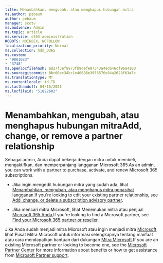 ```yaml
---
title: Menambahkan, mengubah, atau menghapus hubungan mitra
ms.author: pebaum
author: pebaum
manager: scotv
ms.audience: Admin
ms.topic: article
ms.service: o365-administration
ROBOTS: NOINDEX, NOFOLLOW
localization_priority: Normal
ms.collection: Adm_O365
ms.custom:
- "9001683"
- "3748"
ms.openlocfilehash: ad27f3ef8973fb9defe97343a4eda46cf96a4100
ms.sourcegitcommit: 8bc60ec34bc1e40685e3976576e04a2623f63a7c
ms.translationtype: MT
ms.contentlocale: id-ID
ms.lasthandoff: 04/15/2021
ms.locfileid: "51822602"
---
```

# <a name="add-change-or-remove-a-partner-relationship"></a><span data-ttu-id="f69f5-102">Menambahkan, mengubah, atau menghapus hubungan mitra</span><span class="sxs-lookup"><span data-stu-id="f69f5-102">Add, change, or remove a partner relationship</span></span>

<span data-ttu-id="f69f5-103">Sebagai admin, Anda dapat bekerja dengan mitra untuk membeli, mengaktifkan, dan memperpanjang langganan Microsoft 365.</span><span class="sxs-lookup"><span data-stu-id="f69f5-103">As an admin, you can work with a partner to purchase, activate, and renew Microsoft 365 subscriptions.</span></span> 

- <span data-ttu-id="f69f5-104">Jika ingin mengedit hubungan mitra yang sudah ada, lihat [Menambahkan, mengubah, atau menghapus mitra penasihat langganan](https://docs.microsoft.com/microsoft-365/admin/misc/add-partner?view=o365-worldwide).</span><span class="sxs-lookup"><span data-stu-id="f69f5-104">If you're looking to edit your existing partner relationship, see [Add, change, or delete a subscription advisory partner](https://docs.microsoft.com/microsoft-365/admin/misc/add-partner?view=o365-worldwide).</span></span>

- <span data-ttu-id="f69f5-105">Jika mencari mitra Microsoft, lihat Menemukan mitra atau penjual [Microsoft 365 Anda.](https://docs.microsoft.com/microsoft-365/admin/manage/find-your-partner-or-reseller?view=o365-worldwide)</span><span class="sxs-lookup"><span data-stu-id="f69f5-105">If you're looking to find a Microsoft partner, see [Find your Microsoft 365 partner or reseller](https://docs.microsoft.com/microsoft-365/admin/manage/find-your-partner-or-reseller?view=o365-worldwide).</span></span>

<span data-ttu-id="f69f5-106">Jika Anda sudah menjadi mitra Microsoft atau ingin menjadi mitra [Microsoft,](https://support.microsoft.com/help/4499930/partner-center-overview) lihat Pusat Mitra Microsoft untuk informasi selengkapnya tentang manfaat atau cara mendapatkan bantuan dari dukungan [Mitra Microsoft](https://aka.ms/partnersupport).</span><span class="sxs-lookup"><span data-stu-id="f69f5-106">If you are an existing Microsoft partner or looking to become one, see the [Microsoft Partner Center](https://support.microsoft.com/help/4499930/partner-center-overview) for more information about benefits or how to get assistance from [Microsoft Partner support](https://aka.ms/partnersupport).</span></span>
